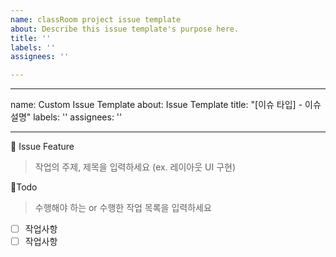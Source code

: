 ```yaml
---
name: classRoom project issue template
about: Describe this issue template's purpose here.
title: ''
labels: ''
assignees: ''

---
```


---
name: Custom Issue Template
about: Issue Template
title: "[이슈 타입] - 이슈 설명"
labels: ''
assignees: ''

---

📕 Issue Feature 
> 작업의 주제, 제목을 입력하세요 (ex. 레이아웃 UI 구현)

🧾Todo
> 수행해야 하는 or 수행한 작업 목록을 입력하세요
- [ ] 작업사항
- [ ] 작업사항
